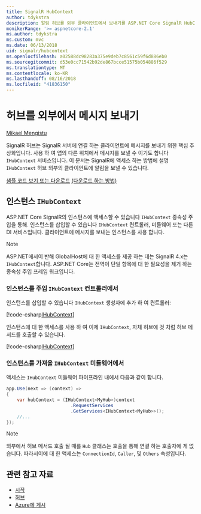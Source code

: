 ```yaml
---
title: SignalR HubContext
author: tdykstra
description: 알림 허브를 외부 클라이언트에서 보내기를 ASP.NET Core SignalR HubContext 서비스를 사용 하는 방법을 알아봅니다.
monikerRange: '>= aspnetcore-2.1'
ms.author: tdykstra
ms.custom: mvc
ms.date: 06/13/2018
uid: signalr/hubcontext
ms.openlocfilehash: a02588dc98283a375e9deb7c8561c59f6d886eb0
ms.sourcegitcommit: d53e0cc71542b92de867bcce51575b054886f529
ms.translationtype: MT
ms.contentlocale: ko-KR
ms.lasthandoff: 08/16/2018
ms.locfileid: "41836150"
---
```

# <a name="send-messages-from-outside-a-hub"></a>허브를 외부에서 메시지 보내기

[Mikael Mengistu](https://twitter.com/MikaelM_12)

SignalR 허브는 SignalR 서버에 연결 하는 클라이언트에 메시지를 보내기 위한 핵심 추상화입니다. 사용 하 여 앱의 다른 위치에서 메시지를 보낼 수 이기도 합니다 `IHubContext` 서비스입니다. 이 문서는 SignalR에 액세스 하는 방법에 설명 `IHubContext` 허브 외부의 클라이언트에 알림을 보낼 수 있습니다.

[샘플 코드 보기 또는 다운로드](https://github.com/aspnet/Docs/tree/master/aspnetcore/signalr/hubcontext/sample/) [(다운로드 하는 방법)](xref:tutorials/index#how-to-download-a-sample)

## <a name="get-an-instance-of-ihubcontext"></a>인스턴스 `IHubContext`

ASP.NET Core SignalR의 인스턴스에 액세스할 수 있습니다 `IHubContext` 종속성 주입을 통해. 인스턴스를 삽입할 수 있습니다 `IHubContext` 컨트롤러, 미들웨어 또는 다른 DI 서비스입니다. 클라이언트에 메시지를 보내는 인스턴스를 사용 합니다.

> [!NOTE]
> ASP.NET에서이 반해 GlobalHost에 대 한 액세스를 제공 하는 데는 SignalR 4.x는 `IHubContext`합니다. ASP.NET Core는 전역이 단일 항목에 대 한 필요성을 제거 하는 종속성 주입 프레임 워크입니다.

### <a name="inject-an-instance-of-ihubcontext-in-a-controller"></a>인스턴스를 주입 `IHubContext` 컨트롤러에서

인스턴스를 삽입할 수 있습니다 `IHubContext` 생성자에 추가 하 여 컨트롤러:

[!code-csharp[IHubContext](hubcontext/sample/Controllers/HomeController.cs?range=12-19,57)]

인스턴스에 대 한 액세스를 사용 하 여 이제 `IHubContext`, 자체 허브에 것 처럼 허브 메서드를 호출할 수 있습니다.

[!code-csharp[IHubContext](hubcontext/sample/Controllers/HomeController.cs?range=21-25)]

### <a name="get-an-instance-of-ihubcontext-in-middleware"></a>인스턴스를 가져올 `IHubContext` 미들웨어에서

액세스는 `IHubContext` 미들웨어 파이프라인 내에서 다음과 같이 합니다.

```csharp
app.Use(next => (context) =>
{
    var hubContext = (IHubContext<MyHub>)context
                        .RequestServices
                        .GetServices<IHubContext<MyHub>>();
    //...
});
```

> [!NOTE]
> 외부에서 허브 메서드 호출 될 때를 `Hub` 클래스는 호출을 통해 연결 하는 호출자에 게 없습니다. 따라서이에 대 한 액세스는 `ConnectionId`, `Caller`, 및 `Others` 속성입니다.

## <a name="related-resources"></a>관련 참고 자료

* [시작](xref:tutorials/signalr)
* [허브](xref:signalr/hubs)
* [Azure에 게시](xref:signalr/publish-to-azure-web-app)
